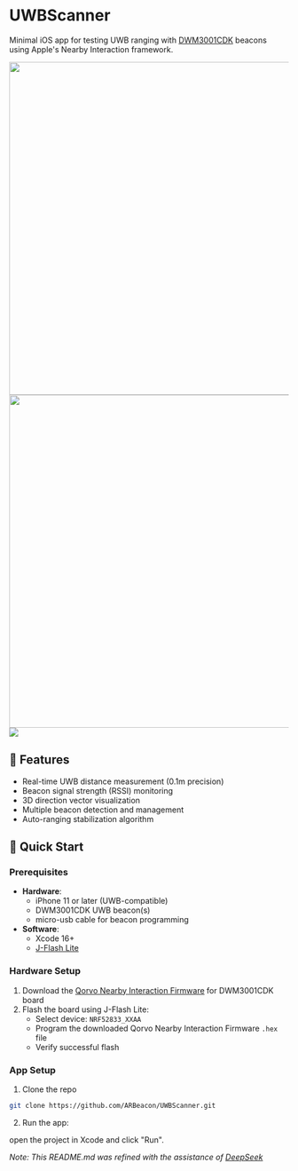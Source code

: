 # UWBScanner

Minimal iOS app for testing UWB ranging with [DWM3001CDK](https://www.qorvo.com/products/p/DWM3001CDK) beacons using Apple's Nearby Interaction framework.

<img src="https://github.com/user-attachments/assets/90e3ed98-d2fd-4c8e-8a58-76ea862cfd64" height="600px">
<img src="https://github.com/user-attachments/assets/cc439461-0614-48f9-96ba-1441ad1d7dd2" height="600px">
<img src="https://github.com/user-attachments/assets/33cdb4b3-6d22-4f69-90d8-f099f317c1a1">


## 📱 Features
- Real-time UWB distance measurement (0.1m precision)
- Beacon signal strength (RSSI) monitoring
- 3D direction vector visualization
- Multiple beacon detection and management
- Auto-ranging stabilization algorithm

## 🚀 Quick Start

### Prerequisites
- **Hardware**:
  - iPhone 11 or later (UWB-compatible)
  - DWM3001CDK UWB beacon(s)
  - micro-usb cable for beacon programming
- **Software**:
  - Xcode 16+
  - [J-Flash Lite](https://www.segger.com/products/debug-probes/j-link/technology/flash-download/)

### Hardware Setup
1. Download the [Qorvo Nearby Interaction Firmware](https://www.qorvo.com/products/p/DWM3001CDK#evaluation-tools) for DWM3001CDK board
2. Flash the board using J-Flash Lite:
   - Select device: `NRF52833_XXAA`
   - Program the downloaded Qorvo Nearby Interaction Firmware `.hex` file
   - Verify successful flash

### App Setup
1. Clone the repo
```bash
git clone https://github.com/ARBeacon/UWBScanner.git
```
2. Run the app:

open the project in Xcode and click "Run".

_Note: This README.md was refined with the assistance of [DeepSeek](https://www.deepseek.com)_
